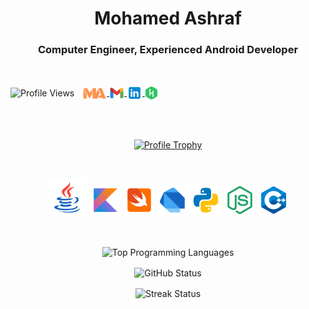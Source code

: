 <h1 align="center">Mohamed Ashraf</h1>
<h3 align="center">Computer Engineer, Experienced Android Developer</h3>
<br />

<p align="left">
  <img align="center" src="https://komarev.com/ghpvc/?username=mohamedXashraf&label=Profile%20views&color=0e75b6&style=flat" alt="Profile Views" />
  &nbsp;
  <a href="https://mohamedashraf.tech">
    <img align="center" src="https://github.com/mohamedXashraf/mohamedXashraf/blob/main/website.png" alt="Portofolio" width="40" height="20" />
  </a>
  <a href="mailto:mohamed.ashraf.10107@gmail.com">
    <img align="center" src="https://github.com/mohamedXashraf/mohamedXashraf/blob/main/email.png" alt="Email" width="24" height="25" />
  </a>
  <a href="https://linkedin.com/in/coderbot">
    <img align="center" src="https://github.com/mohamedXashraf/mohamedXashraf/blob/main/linkedin.png" alt="LinkedIn" width="25" height="25" />
  </a>
  <a href="https://www.hackerrank.com/mohamedXashraf">
    <img align="center" src="https://github.com/mohamedXashraf/mohamedXashraf/blob/main/hackerrank.png" alt="HackerRank" width="21" height="21" />
  </a>
</p>

<br /><br />

<p align="center">
  <a href="https://github.com/ryo-ma/github-profile-trophy">
    <img src="https://github-profile-trophy.vercel.app/?username=mohamedXashraf" alt="Profile Trophy" />
  </a>
</p>

<br />

<p align="center">
  <img src="https://github.com/mohamedXashraf/mohamedXashraf/blob/main/java.png" alt="Java" width="65" height="60" />
  <img src="https://github.com/mohamedXashraf/mohamedXashraf/blob/main/kotlin.png" alt="Kotlin" width="50" height="50" />
  <img src="https://github.com/mohamedXashraf/mohamedXashraf/blob/main/swift.png" alt="Swift" width="50" height="50" />
  <img src="https://github.com/mohamedXashraf/mohamedXashraf/blob/main/dart.png" alt="Dart" width="50" height="50" />
  <img src="https://github.com/mohamedXashraf/mohamedXashraf/blob/main/python.png" alt="Python" width="50" height="50" />
  <img src="https://github.com/mohamedXashraf/mohamedXashraf/blob/main/nodejs.png" alt="NodeJS" width="50" height="50" />
  <img src="https://github.com/mohamedXashraf/mohamedXashraf/blob/main/cpp.png" alt="C++" width="50" height="50" />
</p>

<br />

<p align="center">
  <img align="center" src="https://github-readme-stats.vercel.app/api/top-langs?username=mohamedXashraf&show_icons=true&locale=en&layout=compact" alt="Top Programming Languages" />
</p>

<p align="center">
  <img align="center" src="https://github-readme-stats.vercel.app/api?username=mohamedXashraf&show_icons=true&locale=en" alt="GitHub Status" />
</p>

<p align="center">
  <img align="center" src="https://github-readme-streak-stats.herokuapp.com/?user=mohamedXashraf&" alt="Streak Status" />
</p>
